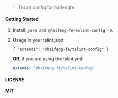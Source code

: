 > TSLint config for haifengfe


#### Getting Started

1. Install: `yarn add @haifeng-fe/eslint-config -D`.

2. Usage in your tslint.json:

    ```
    { "extends": "@haifeng-fe/tslint-config" }
    ```

    **OR**, if you are using the tslint.yml:
    ```yml
    extends: '@haifeng-fe/tslint-config'
    ```


#### LICENSE

**MIT**

